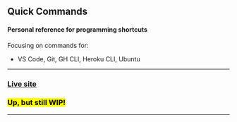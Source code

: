 <h2>Quick Commands</h2>

<h4>Personal reference for programming shortcuts</h4>

<p>Focusing on commands for:</p>
<ul><li>VS Code, Git, GH CLI, Heroku CLI, Ubuntu</li></ul>

<hr />

<h3><a href="https://paulb-h.github.io/qckcmd/" target="_blank">
Live site
</a></h3>

<h3><mark>Up, but still WIP!</mark></h3>

<hr />
